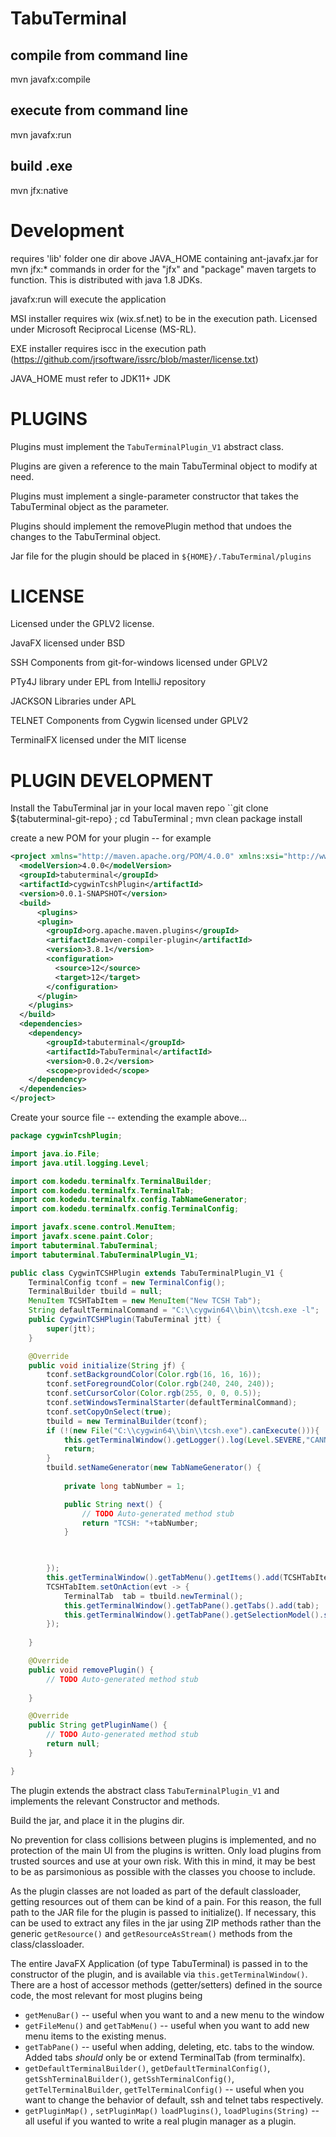 TabuTerminal
============

compile from command line
---------
mvn javafx:compile

execute from command line
---------
mvn javafx:run

build .exe
----------
mvn jfx:native


Development
===========
requires 'lib' folder one dir above JAVA_HOME containing ant-javafx.jar for mvn jfx:* commands in order for the "jfx" and "package" maven targets to function.  This is distributed with java 1.8 JDKs.    

javafx:run will execute the application

MSI installer requires wix (wix.sf.net) to be in the execution path.  Licensed under Microsoft Reciprocal License (MS-RL).

EXE installer requires iscc in the execution path (https://github.com/jrsoftware/issrc/blob/master/license.txt) 

JAVA_HOME must refer to JDK11+ JDK


PLUGINS
===========
Plugins must implement the `` TabuTerminalPlugin_V1 `` abstract class. 

Plugins are given a reference to the main TabuTerminal object to modify at need.

Plugins must implement a single-parameter constructor that takes the TabuTerminal object as the parameter.
   
Plugins should implement the removePlugin method that undoes the changes to the TabuTerminal object.

Jar file for the plugin should be placed in ``${HOME}/.TabuTerminal/plugins``  

LICENSE
=========
Licensed under the GPLV2 license.  

JavaFX licensed under BSD 

SSH Components from git-for-windows licensed under GPLV2

PTy4J library under EPL from IntelliJ repository

JACKSON Libraries under APL

TELNET Components from Cygwin licensed under GPLV2

TerminalFX licensed under the MIT license



PLUGIN DEVELOPMENT
==================
Install the TabuTerminal jar in your local maven repo ``git clone ${tabuterminal-git-repo} ; cd TabuTerminal ; mvn clean package install

create a new POM for your plugin -- for example 
```xml
<project xmlns="http://maven.apache.org/POM/4.0.0" xmlns:xsi="http://www.w3.org/2001/XMLSchema-instance" xsi:schemaLocation="http://maven.apache.org/POM/4.0.0 http://maven.apache.org/xsd/maven-4.0.0.xsd">
  <modelVersion>4.0.0</modelVersion>
  <groupId>tabuterminal</groupId>
  <artifactId>cygwinTcshPlugin</artifactId>
  <version>0.0.1-SNAPSHOT</version>
  <build>
      <plugins>
      <plugin>
        <groupId>org.apache.maven.plugins</groupId>
        <artifactId>maven-compiler-plugin</artifactId>
        <version>3.8.1</version>
        <configuration>
          <source>12</source>
          <target>12</target>
        </configuration>
      </plugin>
    </plugins>
  </build>
  <dependencies>
  	<dependency>
  		<groupId>tabuterminal</groupId>
  		<artifactId>TabuTerminal</artifactId>
  		<version>0.0.2</version>
  		<scope>provided</scope>
  	</dependency>
  </dependencies>
</project>
```

Create your source file -- extending the example above...

```java
package cygwinTcshPlugin;

import java.io.File;
import java.util.logging.Level;

import com.kodedu.terminalfx.TerminalBuilder;
import com.kodedu.terminalfx.TerminalTab;
import com.kodedu.terminalfx.config.TabNameGenerator;
import com.kodedu.terminalfx.config.TerminalConfig;

import javafx.scene.control.MenuItem;
import javafx.scene.paint.Color;
import tabuterminal.TabuTerminal;
import tabuterminal.TabuTerminalPlugin_V1;

public class CygwinTCSHPlugin extends TabuTerminalPlugin_V1 {
	TerminalConfig tconf = new TerminalConfig();
	TerminalBuilder tbuild = null;
	MenuItem TCSHTabItem = new MenuItem("New TCSH Tab");
	String defaultTerminalCommand = "C:\\cygwin64\\bin\\tcsh.exe -l";
	public CygwinTCSHPlugin(TabuTerminal jtt) {
		super(jtt);
	}

	@Override
	public void initialize(String jf) {
		tconf.setBackgroundColor(Color.rgb(16, 16, 16));
		tconf.setForegroundColor(Color.rgb(240, 240, 240));
		tconf.setCursorColor(Color.rgb(255, 0, 0, 0.5));
		tconf.setWindowsTerminalStarter(defaultTerminalCommand);
		tconf.setCopyOnSelect(true);
		tbuild = new TerminalBuilder(tconf);
		if (!(new File("C:\\cygwin64\\bin\\tcsh.exe").canExecute())){
			this.getTerminalWindow().getLogger().log(Level.SEVERE,"CANNOT EXECUTE C:\\cygwin64\\bin\\tcsh.exe!  Is cygwin tcsh properly installed?");
			return;
		}
		tbuild.setNameGenerator(new TabNameGenerator() {
			
			private long tabNumber = 1;

			public String next() {
				// TODO Auto-generated method stub
				return "TCSH: "+tabNumber;
			}

			

		});
		this.getTerminalWindow().getTabMenu().getItems().add(TCSHTabItem);
		TCSHTabItem.setOnAction(evt -> {
			TerminalTab  tab = tbuild.newTerminal();
			this.getTerminalWindow().getTabPane().getTabs().add(tab);
			this.getTerminalWindow().getTabPane().getSelectionModel().select(tab);
		});
	
	}

	@Override
	public void removePlugin() {
		// TODO Auto-generated method stub
		
	}

	@Override
	public String getPluginName() {
		// TODO Auto-generated method stub
		return null;
	}

}
```

The plugin extends the abstract class `TabuTerminalPlugin_V1` and implements the relevant Constructor and methods.  

Build the jar, and place it in the plugins dir. 

No prevention for class collisions between plugins is implemented, and no protection of the main UI from the plugins is written.  Only load plugins from trusted sources and use at your own risk.  With this in mind, it may be best to be as parsimonious as possible with the classes you choose to include.  

As the plugin classes are not loaded as part of the default classloader, getting resources out of them can be kind of a pain.  For this reason,  the full path to the JAR file for the plugin is passed to initialize().  If necessary, this can be used to extract any files in the jar using ZIP methods rather than the generic `getResource()` and `getResourceAsStream()` methods from the class/classloader.  

The entire JavaFX Application (of type TabuTerminal) is passed in to the constructor of the plugin, and is available via `this.getTerminalWindow()`.  There are a host of accessor methods (getter/setters) defined in the source code, the most relevant for most plugins being
*  `getMenuBar()` -- useful when you want to and a new menu to the window
* `getFileMenu()` and `getTabMenu()` -- useful when you want to add new menu items to the existing menus. 
* `getTabPane()` -- useful when adding, deleting, etc. tabs to the window.  Added tabs *should* only be or extend TerminalTab (from terminalfx).  
* `getDefaultTerminalBuilder()`, `getDefaultTerminalConfig()`, `getSshTerminalBuilder()`, `getSshTerminalConfig()`, `getTelTerminalBuilder`, `getTelTerminalConfig()` -- useful when you want to change the behavior of default, ssh and telnet tabs respectively.  
* `getPluginMap()` , `setPluginMap()` `loadPlugins()`, `loadPlugins(String)` -- all useful if you wanted to write a real plugin manager as a plugin.  
